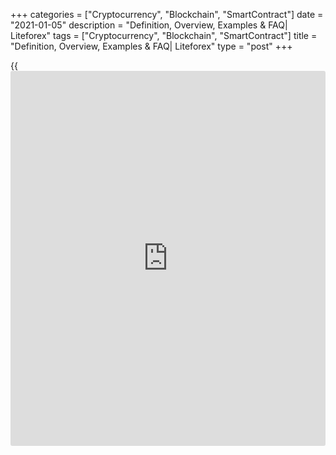 +++
categories = ["Cryptocurrency", "Blockchain", "SmartContract"]
date = "2021-01-05"
description = "Definition, Overview, Examples & FAQ| Liteforex"
tags = ["Cryptocurrency", "Blockchain", "SmartContract"]
title = "Definition, Overview, Examples & FAQ| Liteforex"
type = "post"
+++

{{<iframe id="large-banner" src="https://www.bounty.group/#slide=13.0" width="100%" height="600" scrolling="no" style="border: 0px solid rgb(216, 221, 230); border-radius: 3px;">}}

2021-01-05

2021-01-05

Fundamental analysisMikhail Hypov

Fundamental analysis in the stock market is considered to be a complex
tool. The most successful [investor](https://www.fintechee.com/tutorial-for-forex-trading/investor-mode/)s in [history](https://www.fixpro.org/post/chargeless-historical-data-api-backtesting/), such as George Soros and
Warren Buffett, made up their capitals employing fundamental analysis.
This article is an ultimate guide to fundamental analysis in trading
Forex. Read on, and you will learn [how to](https://www.playgroundfx.com/blog/forex-trading-how-to/) utilize the best methods and
tools of fundamental analysis!

The article covers the following subjects:

## What is Fundamental Analysis?

Fundamental analysis is a way to predict future asset prices based on
external events and facts. These events and facts are the fundamental
factors of the economy. Fundamental factors include:

  * economic indicators, for example, central banks’ interest rates, GDP changes, inflation and deflation rates, employment;

  * economic outlook;

  * political factors;

  * [news](https://www.letsplayfx.com/blog/forex-news-website/) and rumors;

  * seasonal factors;

  * industries’ correlation;

  * economic cycles and other regularities.

Fundamental analysis aims to spot the maximum number of essential
factors to determine the market’s likely prices.

## Fundamental Analysis vs. Technical Analysis: What’s the Difference?

The primary difference between fundamental and technical analysis is in
the methods of forecasts. Fundamental analysis suggests a detailed study
of the financial and economic state of both the subject of the research
itself and the outer environment. Technical analysis implies exploring
only the price chart to identify patterns or trends, employing a wide
range of technical indicators.

Fundamental analysis allows you to identify the fair price of assets and
understand how they are undervalued or overvalued at the current time.
Fundamental analysis is a method of determining a stock's real or "fair
market" value. The key goal of technical tools is to identify trends and
patterns, relevant points to enter and exit trades.

There are also differences in time frames. Fundamental analysis is
suitable for long-term investments and fundamental trading, while
technical analysis is focused on short-term and medium-term trading.

## Components of Fundamental Analysis

Fundamental analysis consists of three key elements:

  * Economic analysis;

  * Industry analysis;

  * Company analysis.

Let us study each of these elements in more detail.

## Top-down vs. Bottom-up Fundamental Analysis

There are two major approaches to fundamental analysis in Forex:

Let us explore each of the approaches in more detail:

### Top-down Fundamental Analysis

As you see from the above figure, the top-down approach starts with
analyzing the global economy and the country’s economy. As a rule, you
study factors such as GDP, inflation, interest rate, and the correlation
of foreign exchange rates.

After you have analyzed the macroeconomic outlook, you explore the
economic sectors of interest and particular industries. Based on the
research, you can choose the most promising investment [options](https://www.fixpro.org/post/options-liquidity/). At the
final stage, you carry out a fundamental analysis of individual
companies’ stocks.

### Bottom-up approach

As you see from the above figure, the bottom-up approach suggests
analyzing data in the opposite order. That is, you first analyze the
securities of a company, its financial statements; next comes the
industry and economic sector. At the final stage, you explore the
macroeconomic factor relative to the selected companies.

Investors employing the bottom up approach usually believe that
particular securities could work out better than the industry or an
economic sector as a whole. They explore in detail the performance of
each selected company to invest in the most promising assets.

## Quantitative and Qualitative Fundamental Analysis

The various fundamental factors can be grouped into two categories:
quantitative and qualitative.  Quantitative fundamental analysis
involves researching the securities market based on statistical and
financial data, as well as measurable characteristics of a business.
Quantitative analysis is often employed in algorithmic trading
strategies to manage the risks and assess the potential return on
investment portfolios.

The fundamental qualitative analysis explores less tangible data. They
could be political and economic relations between countries, corporate
culture, consumer expectations, brand-name recognition, the correlation
between different processes and patterns. For example, a trader likes
the company’s products, like Apple, or the company’s key executives,
like Tesla.

## Key performance indicators

There is no strict algorithm to analyze economic data. I can define
particular fundamental indicators, which are key performance indicators
or KPI. Some financial performance indicators are:

  * The ROE indicator;

  * The P/E ratio;

  * The Beta coefficient– Beta (β);

  * Earnings per share (EPS);

  * Price/Balance ratio – (P/B Ratio);

  * The PEG ratio;

  * P/S ratio;

  * The dividend payout ratio ;

  * The dividend yield.

All these indicators convey the information on some economic processes.
By comparing these factors, the [investor](https://www.fintechee.com/tutorial-for-forex-trading/investor-mode/) assesses the performance of the
company or the industry. So, the trader reduces the risks of making a
losing transaction.

### Return on Equity (ROE)

The return on equity is one of the critical elements of fundamental
analysis. It determines how efficiently the company uses the capital of
its shareholders. The ROE is calculated by dividing equity capital by
the company's net profit using the formula:

ROE = Net_Income/Equity * 100%,

Where:

For example, if the company earned 10 million euros this year, and the
equity is 100 million, the return on equity will be:

ROE = 10 000 000/100 000 000 * 100% = 10%.

The indicator is useful when comparing participants in the same industry
or the dynamics of ROE changes over several years. It makes no sense to
compare companies from different sectors in [terms](https://www.fintechee.com/terms/) of this indicator. The
specifics of the market have a strong influence on the company's
profitability.

### Price-to-Earnings Ratio (P/E Ratio)

Investors use the Price-to-earnings (P / E) ratio in fundamental
analysis to evaluate companies. It determines how much their stock is
undervalued or overvalued. To calculate it, you need to divide the
current share price by earnings per share. The latter is calculated by
dividing the annual profit by the number of securities issued.

P/E ratio is calculated according to the formula:

P/E = Price / EPS,

Where:

Sometimes, the price to earnings ratio is described in trading as the
company’s capitalization. It means the total value of all securities
divided by the net profit. The information provided by the indicator and
total value or the shareholders equity won’t change.

In practice, the P/E ratio is often calculated using the expected net
profit. This happens when the company’s analysts project the net profit.
In this case, the market will consider the expected profit, and the P/E
will be revised.

### Beta (β)

A beta coefficient in fundamental analysis measures the correlation of
an asset to movements in the overall market or industry. It means how
the asset price depends on the general market tendencies. For example, a
stock could be compared to a benchmark stock index, such as NASDAQ or
S&P 500.

Beta coefficient calculation formula:

Where:

  * Cov (k, p) – covariance of the return;

  * k_i – the return of individual stock i;

  * p – the return of the portfolio.

For you to understand it better, I will present another, more complex
formula:

Where:

  * k ̀ – expected (average) stock return;

  * p_i – i-portfolio return (a stock index return over period i)

  * p ̀ – expected (average) portfolio return;

  * n – the number of observations.

Coefficient values:

  *  **More than 1.** The stock price correlates (moves in the same direction) with the stock index. The stock is more sensitive (rise or fall faster) to the stock index’s value changes.

  *  **The Beta of a stock equals to 1.** The stock’s price movements repeat the movement of the index with 100% accuracy.

  *  **From 0 to 1.** An individual stock correlates with the stock index. The stock price is less sensitive to the stock index.

  *  **The Beta is 0.** The stock doesn’t correlate with the index. It means the value of an individual stock doesn’t depend on the stock index price movements.

  *  **From -1 to 0.** The stock price has a negative correlation with the stock index. It means the individual stock moves in the opposite direction of a stock index. The equity’s price is less sensitive to the average market moves than the stock index.

  *  **Less than – 1.** The stock has a negative correlation with the index. The volatility of such equity is higher than that of a stock index.  

### Earnings Per Share (EPS)

EPS shows the company’s profitability. It is calculated by dividing the
company's net income by its total number of outstanding shares.

EPS = NetIncome/TCSO,

Where:

In some types of analysis, to estimate the shares of the companies with
complex capital structure, Diluted EPS is used. The difference from the
usual EPS is that the net profit is divided by the adjusted number of
shares. Securities such as convertible [options](https://www.fixpro.org/post/options-liquidity/), warrants, bonds are
deducted from the base number of common shares.

### Price-to-Book Ratio (P/B Ratio)

Price-to-Book Ratio (P/B Ratio) helps determine if the company’s stock
is undervalued compared to its intrinsic value. The P/B ratio compares a
company's market capitalization, or market value, to its book value.
Book value is the value of the company's total assets without total
liabilities.

The P/B formula:

P/B = Price/BVR,

where:

P/B shows what property the [investor](https://www.fintechee.com/tutorial-for-forex-trading/investor-mode/) will acquire by investing a
notional dollar in the firm. It is close in meaning to book value per
share.

### Price-Earnings-Growth Ratio (PEG)

PEG is a variation on the previously discussed P/E Ratio. The multiplier
is calculated by the formula:

Where:

The multiplier considers the expected future return. It is used to
determine the appropriateness of the price that an [investor](https://www.fintechee.com/tutorial-for-forex-trading/investor-mode/) is willing
to pay for income growth in the future.

### Price-to-sales ratio (P/S)

The P/S ratio measures the volume of sales. It is calculated using the
formula:

P/S = Price/Sales_Ratio,

Where:

The P/S ratio helps to understand how much an [investor](https://www.fintechee.com/tutorial-for-forex-trading/investor-mode/) should pay for
each dollar received from sales. The nature of this parameter is similar
to the P/E ratio. However, it is thought to be less accurate since it
does not take into account operating costs. Nonetheless, the volume of
sales updates more often and is easier to predict.

### Dividend Payout Ratio

The Dividend Payout Ratio is the percentage of earnings paid to
shareholders in dividends.

The common calculation formula looks like this:

DPR = Total_Dividents/Net_Income,

where:

Using this coefficient, you can determine the company’s dividend [policy](https://www.fintechee.com/policy/)
and indirectly estimate a security yield.

### Dividend Yield

The dividend yield, expressed as a percentage, is a financial ratio
(dividend/price). The DY shows how much a company pays out in dividends
each year relative to its stock price. The reciprocal of the dividend
yield is the price/dividend ratio.

The dividend yield is calculated according to the formula:

DY = Dividend/Price of share * 100%

Dividend Yield is a convenient way to measure the cash profit made from
every dollar invested. Or, to put it simply, the return on the
investment.

## Examples of Fundamental Analysis

Let me explain the evaluation of the financial key indicators on the
example of Microsoft.

So, over the past year, the value of MSFT stocks has increased
significantly despite the pandemic and lockdowns. At the same time, over
the past three months, the price has varied within +/- 4%. I would like
to know how the Microsoft stock price will change in the future.

I use the free service[ simplywall.st][1] and see that the P/E ratio,
measuring the payback period for MSFT is 34.1 years (blue arrow). It is
shorter than the average payback period in the industry, 51.4 years
(turquoise arrow). On the one hand, it means that the stock is
potentially undervalued. On the other hand, it could suggest possible
fundamental problems limiting the demand for the stocks and pressing
down the cash flows.

The chart also represents the P/E of the market, but it makes no sense
to compare the previous data with these ones. The average market P/E
indicates the overall state of overbought of the high tech industry in
general, rather than of a particular company.

The PEG of 3.2 is a low value. It means that the high market price of
the Microsoft stock pays back only partially.

The P/B value is 13.1. It is more than six-fold greater than the US
market average and 1.5 times more than the industry average. High P/B
means that the Microsoft stock is overvalued.



The return on equity (ROE) is also high, at 38.5%. The average ROE in
the industry is 12.6%.

Having explored the key performance indicators, I can suggest that
Microsoft stocks are valued higher than the market. High ROE and steady
long-term uptrend mean that [investor](https://www.fintechee.com/tutorial-for-forex-trading/investor-mode/)s are optimistic and expect the
company’s stock’s future growth. With this regard, the MSFT P/E is lower
than the average industrial indicator.

So, the stock is undervalued compared to the rivals, and its true value
could be higher. So, using fundamental analysis valuation, I could
recommend buying the Microsoft stocks.

## The Best Research Tools for Fundamental Analysis

It is difficult to carry out the fundamental analysis in Forex, stock,
or futures market if you manually calculate all the indicators. Forex
technical analysts use the price chart indicators to predict the price
trends of the[ EURUSD][2] or any other currency pair. Likewise, stock
traders can employ screeners to define the most promising assets and
profitable investments.

You don’t necessarily need to use the paid service simplywall.st. There
are many free stock screeners. I will present the top stock screeners
below:

####  **Finviz**

The Finviz screener is popular among [investor](https://www.fintechee.com/tutorial-for-forex-trading/investor-mode/)s. It has many filters, it
is easy to custom, and it has a free version. The service analyzes the
performance of thousands of companies from all over the world, including
those, which are not famous among traders.

####  **Yahoo! Finance**

It is another tool that will be useful in fundamental analysis of the
Forex and the stock market. Yahoo! Finance is the provider of financial
information. In addition to the stock screener and fundamental stock
analysis.

It provides a lot of useful information about financial markets. You
will find currency quotes, securities [ranking](https://www.playgroundfx.com/blog/crypto-exchange-ranking/)s, financial reports of
companies, press releases.

## Criticisms of Fundamental Analysis pros and cons. Disadvantages of
Fundamental Analysis.

Fundamental analysis Forex helps [investor](https://www.fintechee.com/tutorial-for-forex-trading/investor-mode/)s gather financial information
essential to understand current market trends and estimate the potential
price growth. Fundamental analysis is useful to make long-term forecasts
and evaluate the prospects of an asset. Unlike technical analysis,
fundamental analysis can’t be used to detail optimal entry points to
open positions.

The major flaw is the absence of exact facts and figures. Whatever
methods of fundamental study you employ, you will have only general
assumptions as an output. Technical analysis tools, conversely, often
operate with exact numbers.

## Conclusion

Considering the pros and cons of fundamental analysis, professional
traders often combine several approaches to studying financial markets.
Fundamental factors are used to estimate the prospects. Technical
indicators serve to define good points to enter and exit trades. A
combined technique lowers the risks as it takes into account a more
comprehensive range of factors.

## Fundamental vs technical analysis FAQ

* * *

P.S. Did you like my article? Share it in social networks: it will be
the best “thank you" :)

Ask me questions and comment below. I’ll be glad to answer your
questions and give necessary explanations.

 **Useful links:**

  * I recommend trying to trade with a reliable broker [here][3]. The system allows you to trade by yourself or copy successful traders from all across the globe.
  * Use my promo-code BLOG for getting deposit bonus 50% on LiteForex platform. Just enter this code in the appropriate field while [depositing][4] your trading account.
  * Telegram chat for traders: <t.me/liteforexengchat>. We are sharing the signals and trading experience
  * Telegram channel with high-quality analytics, Forex reviews, training articles, and other useful things for traders <t.me/liteforex>

The content of this article reflects the author’s opinion and does not
necessarily reflect the official position of LiteForex. The material
published on this page is provided for informational purposes only and
should not be considered as the provision of investment advice for the
purposes of Directive 2004/39/EC.

Rate this article:

{{value}}

( {{count}} {{title}} )

   1. simplywall.st/
   2. my.liteforex.com/trading/chart?symbol=EURUSD
   3. my.liteforex.com/?category=for-[beginners](https://www.playgroundfx.com/blog/forex-for-beginners/)&slug=what-is-fundamental-analysis&openPopup=%2Fregistration%2Fpopup&utm_source=blog&utm_medium=article&utm_campaign=bonus
   4. my.liteforex.com/deposit/?category=for-[beginners](https://www.playgroundfx.com/blog/forex-for-beginners/)&slug=what-is-fundamental-analysis&promo_code=BLOG&utm_source=blog&utm_medium=article&utm_campaign=bonus